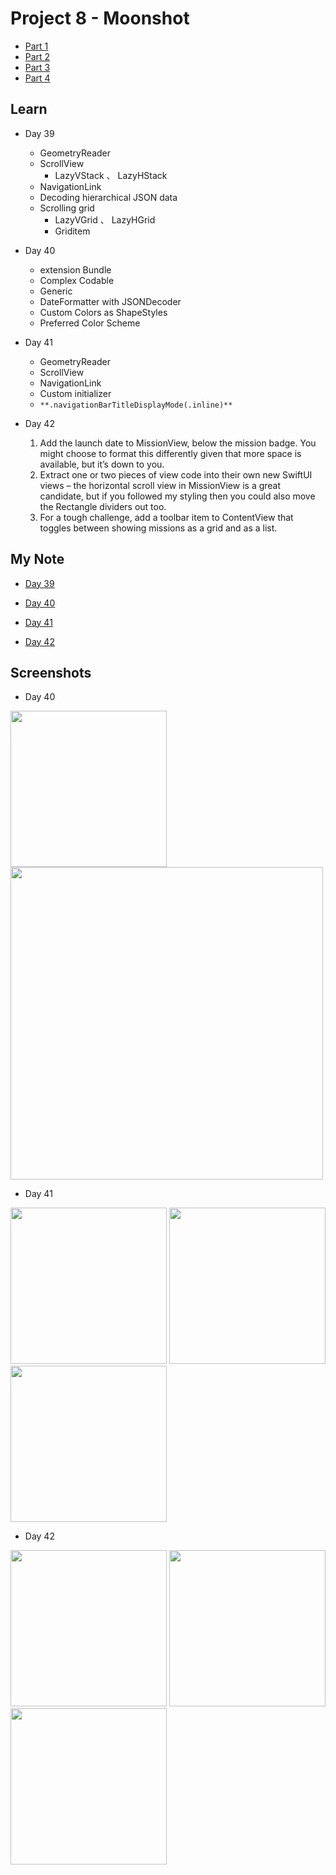 # **Project 8 - Moonshot**

- [Part 1](https://www.hackingwithswift.com/100/swiftui/39)
- [Part 2](https://www.hackingwithswift.com/100/swiftui/40)
- [Part 3](https://www.hackingwithswift.com/100/swiftui/41)
- [Part 4](https://www.hackingwithswift.com/100/swiftui/42)


## **Learn**

- Day 39
    - GeometryReader
    - ScrollView
        - LazyVStack 、   LazyHStack
    - NavigationLink
    - Decoding hierarchical JSON data
    - Scrolling grid
        - LazyVGrid 、 LazyHGrid
        - Griditem
  
- Day 40
    - extension Bundle
    - Complex Codable
    - Generic
    - DateFormatter with JSONDecoder
    - Custom Colors as ShapeStyles
    - Preferred Color Scheme  

- Day 41
    - GeometryReader
    - ScrollView
    - NavigationLink
    - Custom initializer
    - `**.navigationBarTitleDisplayMode(.inline)**`
  
- Day 42
    1. Add the launch date to MissionView, below the mission badge. You might choose to format this differently given that more space is available, but it’s down to you.
    2. Extract one or two pieces of view code into their own new SwiftUI views – the horizontal scroll view in MissionView is a great candidate, but if you followed my styling then you could also move the Rectangle dividers out too.
    3. For a tough challenge, add a toolbar item to ContentView that toggles between showing missions as a grid and as a list.

    
## **My Note**

- [Day 39](https://hsiangdev.notion.site/Day-39-Project-8-Part-1-100DaysOfSwiftUI-3670328e799742e9a61397a2ff6c7670?pvs=4)
- [Day 40](https://hsiangdev.notion.site/Day-40-Project-8-Part-2-Moonshot-100DaysOfSwiftUI-8ce92c77f2ba46148dfc7aa5fb0262e8?pvs=4)
- [Day 41](https://hsiangdev.notion.site/Day-41-Project-8-Part-3-Moonshot-100DaysOfSwiftUI-cd01558d9caa4ccfb1d82cacd7284424?pvs=4)

- [Day 42](https://hsiangdev.notion.site/Day-42-Project-8-Part-4-Challenge-100DaysOfSwiftUI-39869defd4194606a79d162fc3cf605e?pvs=4)


## Screenshots

- Day 40

<div>
    <img src="Screenshots/day40-Moonshot-1.png" width="250">
    <img src="Screenshots/day40-Moonshot-2.png" width="500">
</div>

- Day 41

<div>
    <img src="Screenshots/day41-Moonshot-1.png" width="250">
    <img src="Screenshots/day41-Moonshot-2.png" width="250">
    <img src="Screenshots/day41-Moonshot-3.png" width="250">
</div>

- Day 42

<div>
    <img src="Screenshots/day42-challenge-1.png" width="250">
    <img src="Screenshots/day42-challenge-2.png" width="250">
    <img src="Screenshots/day42-challenge-3.png" width="250">
</div>

